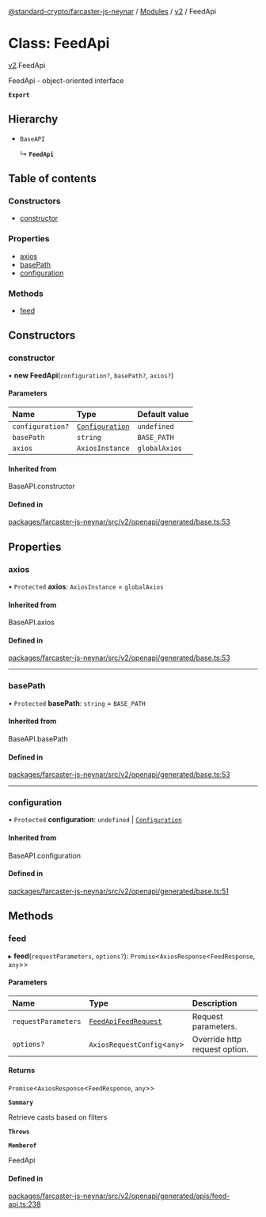 [@standard-crypto/farcaster-js-neynar](../README.md) / [Modules](../modules.md) / [v2](../modules/v2.md) / FeedApi

# Class: FeedApi

[v2](../modules/v2.md).FeedApi

FeedApi - object-oriented interface

**`Export`**

## Hierarchy

- `BaseAPI`

  ↳ **`FeedApi`**

## Table of contents

### Constructors

- [constructor](v2.FeedApi.md#constructor)

### Properties

- [axios](v2.FeedApi.md#axios)
- [basePath](v2.FeedApi.md#basepath)
- [configuration](v2.FeedApi.md#configuration)

### Methods

- [feed](v2.FeedApi.md#feed)

## Constructors

### constructor

• **new FeedApi**(`configuration?`, `basePath?`, `axios?`)

#### Parameters

| Name | Type | Default value |
| :------ | :------ | :------ |
| `configuration?` | [`Configuration`](v2.Configuration.md) | `undefined` |
| `basePath` | `string` | `BASE_PATH` |
| `axios` | `AxiosInstance` | `globalAxios` |

#### Inherited from

BaseAPI.constructor

#### Defined in

[packages/farcaster-js-neynar/src/v2/openapi/generated/base.ts:53](https://github.com/standard-crypto/farcaster-js/blob/main/packages/farcaster-js-neynar/src/v2/openapi/generated/base.ts#L53)

## Properties

### axios

• `Protected` **axios**: `AxiosInstance` = `globalAxios`

#### Inherited from

BaseAPI.axios

#### Defined in

[packages/farcaster-js-neynar/src/v2/openapi/generated/base.ts:53](https://github.com/standard-crypto/farcaster-js/blob/main/packages/farcaster-js-neynar/src/v2/openapi/generated/base.ts#L53)

___

### basePath

• `Protected` **basePath**: `string` = `BASE_PATH`

#### Inherited from

BaseAPI.basePath

#### Defined in

[packages/farcaster-js-neynar/src/v2/openapi/generated/base.ts:53](https://github.com/standard-crypto/farcaster-js/blob/main/packages/farcaster-js-neynar/src/v2/openapi/generated/base.ts#L53)

___

### configuration

• `Protected` **configuration**: `undefined` \| [`Configuration`](v2.Configuration.md)

#### Inherited from

BaseAPI.configuration

#### Defined in

[packages/farcaster-js-neynar/src/v2/openapi/generated/base.ts:51](https://github.com/standard-crypto/farcaster-js/blob/main/packages/farcaster-js-neynar/src/v2/openapi/generated/base.ts#L51)

## Methods

### feed

▸ **feed**(`requestParameters`, `options?`): `Promise`<`AxiosResponse`<`FeedResponse`, `any`\>\>

#### Parameters

| Name | Type | Description |
| :------ | :------ | :------ |
| `requestParameters` | [`FeedApiFeedRequest`](../interfaces/v2.FeedApiFeedRequest.md) | Request parameters. |
| `options?` | `AxiosRequestConfig`<`any`\> | Override http request option. |

#### Returns

`Promise`<`AxiosResponse`<`FeedResponse`, `any`\>\>

**`Summary`**

Retrieve casts based on filters

**`Throws`**

**`Memberof`**

FeedApi

#### Defined in

[packages/farcaster-js-neynar/src/v2/openapi/generated/apis/feed-api.ts:238](https://github.com/standard-crypto/farcaster-js/blob/main/packages/farcaster-js-neynar/src/v2/openapi/generated/apis/feed-api.ts#L238)
